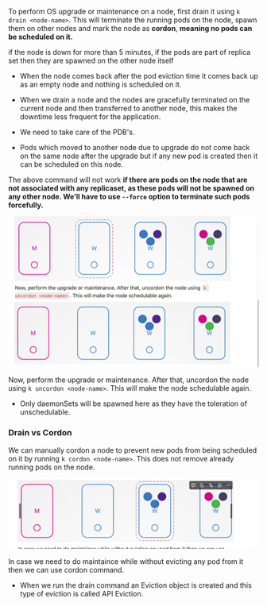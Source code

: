 To perform OS upgrade or maintenance on a node, first drain it using `k drain <node-name>`. This will terminate the running pods on the node, spawn them on other nodes and mark the node as **cordon**, **meaning no pods can be scheduled on it.** 

if the node is down for more than 5 minutes, if the pods are part of replica set then they are spawned on the other node itself

- When the node comes back after the pod eviction time it comes back up as an empty node and nothing is scheduled on it.
- When we drain a node and the nodes are gracefully terminated on the current node and then transferred to another node, this makes the downtime less frequent for the application.
- We need to take care of the PDB's.

- Pods which moved to another node due to upgrade do not come back on the same node after the upgrade but if any new pod is created then it can be scheduled on this node.

The above command will not work **if there are pods on the node that are not associated with any replicaset, as these pods will not be spawned on any other node. We’ll have to use `--force` option to terminate such pods forcefully.**

![alt text](image-1.png)

Now, perform the upgrade or maintenance. After that, uncordon the node using `k uncordon <node-name>`. This will make the node schedulable again. 
- Only daemonSets will be spawned here as they have the toleration of unschedulable.
### Drain vs Cordon
We can manually cordon a node to prevent new pods from being scheduled on it by running `k cordon <node-name>`. This does not remove already running pods on the node.

![alt text](image.png)

In case we need to do maintaince while without evicting any pod from it then we can use cordon command.
- When we run the drain command an Eviction object is created and this type of eviction is called API Eviction.